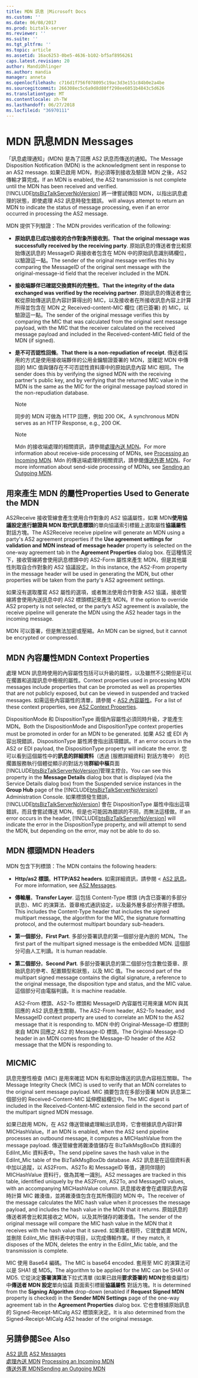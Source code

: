 ```yaml
---
title: MDN 訊息 |Microsoft Docs
ms.custom: ''
ms.date: 06/08/2017
ms.prod: biztalk-server
ms.reviewer: ''
ms.suite: ''
ms.tgt_pltfrm: ''
ms.topic: article
ms.assetid: 16ac6253-0be5-4636-b102-bf5af8956261
caps.latest.revision: 20
author: MandiOhlinger
ms.author: mandia
manager: anneta
ms.openlocfilehash: c716d1f756f078095c19ac3d3e151c84b0e2a4be
ms.sourcegitcommit: 266308ec5c6a9d8d80ff298ee6051b4843c5d626
ms.translationtype: MT
ms.contentlocale: zh-TW
ms.lasthandoff: 06/27/2018
ms.locfileid: "36970111"
---
```

# <a name="mdn-messages"></a><span data-ttu-id="13ca3-102">MDN 訊息</span><span class="sxs-lookup"><span data-stu-id="13ca3-102">MDN Messages</span></span>
<span data-ttu-id="13ca3-103">「訊息處理通知」(MDN) 是為了回應 AS2 訊息而傳送的通知。</span><span class="sxs-lookup"><span data-stu-id="13ca3-103">The Message Disposition Notification (MDN) is the acknowledgment sent in response to an AS2 message.</span></span> <span data-ttu-id="13ca3-104">如果已啟用 MDN，則必須等到接收及驗證 MDN 之後，AS2 傳輸才算完成。</span><span class="sxs-lookup"><span data-stu-id="13ca3-104">If an MDN is enabled, the AS2 transmission is not complete until the MDN has been received and verified.</span></span> [!INCLUDE[btsBizTalkServerNoVersion](../includes/btsbiztalkservernoversion-md.md)]<span data-ttu-id="13ca3-105"> 將一律嘗試傳回 MDN，以指出訊息處理的狀態，即使處理 AS2 訊息時發生錯誤。</span><span class="sxs-lookup"><span data-stu-id="13ca3-105"> will always attempt to return an MDN to indicate the status of message processing, even if an error occurred in processing the AS2 message.</span></span>  
  
 <span data-ttu-id="13ca3-106">MDN 提供下列驗證：</span><span class="sxs-lookup"><span data-stu-id="13ca3-106">The MDN provides verification of the following:</span></span>  
  
-   <span data-ttu-id="13ca3-107">**原始訊息已成功接收的合作對象所接收到**。</span><span class="sxs-lookup"><span data-stu-id="13ca3-107">**That the original message was successfully received by the receiving party**.</span></span> <span data-ttu-id="13ca3-108">原始訊息的傳送者會比較原始傳送訊息的 MessageID 與接收者包含在 MDN 中的原始訊息識別碼欄位，以驗證這一點。</span><span class="sxs-lookup"><span data-stu-id="13ca3-108">The sender of the original message verifies this by comparing the MessageID of the original sent message with the original-message-id field that the receiver included in the MDN.</span></span>  
  
-   <span data-ttu-id="13ca3-109">**接收端夥伴已確認交換資料的完整性**。</span><span class="sxs-lookup"><span data-stu-id="13ca3-109">**That the integrity of the data exchanged was verified by the receiving partner**.</span></span> <span data-ttu-id="13ca3-110">原始訊息的傳送者會比較從原始傳送訊息內容計算得出的 MIC，以及接收者在所接收訊息內容上計算所得並包含在 MDN 之 Received-content-MIC 欄位 (若已簽署) 的 MIC，以驗證這一點。</span><span class="sxs-lookup"><span data-stu-id="13ca3-110">The sender of the original message verifies this by comparing the MIC that was calculated from the original sent message payload, with the MIC that the receiver calculated on the received message payload and included in the Received-content-MIC field of the MDN (if signed).</span></span>  
  
-   <span data-ttu-id="13ca3-111">**是不可否認性回條**。</span><span class="sxs-lookup"><span data-stu-id="13ca3-111">**That there is a non-repudiation of receipt**.</span></span> <span data-ttu-id="13ca3-112">傳送者採用的方式是使用接收端夥伴的公用金鑰驗證簽署的 MDN，並確認 MDN 中傳回的 MIC 值與儲存在不可否認性資料庫中的原始訊息內容 MIC 相同。</span><span class="sxs-lookup"><span data-stu-id="13ca3-112">The sender does this by verifying the signed MDN with the receiving partner's public key, and by verifying that the returned MIC value in the MDN is the same as the MIC for the original message payload stored in the non-repudiation database.</span></span>  
  
    > [!NOTE]
    >  <span data-ttu-id="13ca3-113">同步的 MDN 可做為 HTTP 回應，例如 200 OK。</span><span class="sxs-lookup"><span data-stu-id="13ca3-113">A synchronous MDN serves as an HTTP Response, e.g., 200 OK.</span></span>  
  
    > [!NOTE]
    >  <span data-ttu-id="13ca3-114">Mdn 的接收端處理的相關資訊，請參閱[處理內送 MDN](../core/processing-an-incoming-mdn.md)。</span><span class="sxs-lookup"><span data-stu-id="13ca3-114">For more information about receive-side processing of MDNs, see [Processing an Incoming MDN](../core/processing-an-incoming-mdn.md).</span></span> <span data-ttu-id="13ca3-115">Mdn 的傳送端處理的相關資訊，請參閱[傳送外寄 MDN](../core/sending-an-outgoing-mdn.md)。</span><span class="sxs-lookup"><span data-stu-id="13ca3-115">For more information about send-side processing of MDNs, see [Sending an Outgoing MDN](../core/sending-an-outgoing-mdn.md).</span></span>  
  
## <a name="properties-used-to-generate-the-mdn"></a><span data-ttu-id="13ca3-116">用來產生 MDN 的屬性</span><span class="sxs-lookup"><span data-stu-id="13ca3-116">Properties Used to Generate the MDN</span></span>  
 <span data-ttu-id="13ca3-117">AS2Receive 接收管線會產生使用合作對象的 AS2 協議屬性，如果 MDN**使用協議設定進行驗證與 MDN 取代訊息標頭**的單向協議索引標籤上選取屬性**協議屬性** 對話方塊。</span><span class="sxs-lookup"><span data-stu-id="13ca3-117">The AS2Receive receive pipeline will generate an MDN using a party's AS2 agreement properties if the **Use agreement settings for validation and MDN instead of message header** property is selected on the one-way agreement tab in the **Agreement Properties** dialog box.</span></span> <span data-ttu-id="13ca3-118">在這種情況下，接收管線將會使用訊息標頭中的 AS2-Form 屬性來產生 MDN，但是其他屬性則取自合作對象的 AS2 協議設定。</span><span class="sxs-lookup"><span data-stu-id="13ca3-118">In this instance, the AS2-From property in the message header will be used in generating the MDN, but other properties will be taken from the party's AS2 agreement settings.</span></span>  
  
 <span data-ttu-id="13ca3-119">如果沒有選取覆寫 AS2 屬性的選項，或者無法使用合作對象 AS2 協議，接收管線將會使用內送訊息中的 AS2 標頭標記來產生 MDN。</span><span class="sxs-lookup"><span data-stu-id="13ca3-119">If the option to override AS2 property is not selected, or the party’s AS2 agreement is available, the receive pipeline will generate the MDN using the AS2 header tags in the incoming message.</span></span>  
  
 <span data-ttu-id="13ca3-120">MDN 可以簽署，但是無法加密或壓縮。</span><span class="sxs-lookup"><span data-stu-id="13ca3-120">An MDN can be signed, but it cannot be encrypted or compressed.</span></span>  
  
## <a name="mdn-context-properties"></a><span data-ttu-id="13ca3-121">MDN 內容屬性</span><span class="sxs-lookup"><span data-stu-id="13ca3-121">MDN Context Properties</span></span>  
 <span data-ttu-id="13ca3-122">處理 MDN 訊息時使用的內容屬性包括可以升級的屬性，以及雖然不公開但是可以在擱置和追蹤訊息中檢視的屬性。</span><span class="sxs-lookup"><span data-stu-id="13ca3-122">Context properties used in processing MDN messages include properties that can be promoted as well as properties that are not publicly exposed, but can be viewed in suspended and tracked messages.</span></span> <span data-ttu-id="13ca3-123">如需這些內容屬性的清單，請參閱 < [AS2 內容屬性](../core/as2-context-properties.md)。</span><span class="sxs-lookup"><span data-stu-id="13ca3-123">For a list of these context properties, see [AS2 Context Properties](../core/as2-context-properties.md).</span></span>  
  
 <span data-ttu-id="13ca3-124">DispositionMode 和 DispositionType 兩個內容屬性必須同時升級，才能產生 MDN。</span><span class="sxs-lookup"><span data-stu-id="13ca3-124">Both the DispositionMode and DispositionType context properties must be promoted in order for an MDN to be generated.</span></span> <span data-ttu-id="13ca3-125">如果 AS2 或 EDI 內容出現錯誤，DispositionType 屬性將會指出該項錯誤。</span><span class="sxs-lookup"><span data-stu-id="13ca3-125">If an error occurs in the AS2 or EDI payload, the DispositionType property will indicate the error.</span></span> <span data-ttu-id="13ca3-126">您可以看到這個屬性中的**訊息的詳細資料**（透過 [服務詳細資料] 對話方塊中） 的已擱置服務執行個體從顯示的對話方塊**群組中樞**頁面[!INCLUDE[btsBizTalkServerNoVersion](../includes/btsbiztalkservernoversion-md.md)]管理主控台。</span><span class="sxs-lookup"><span data-stu-id="13ca3-126">You can see this property in the **Message Details** dialog box that is displayed (via the Service Details dialog box) from the Suspended service instances in the **Group Hub** page of the [!INCLUDE[btsBizTalkServerNoVersion](../includes/btsbiztalkservernoversion-md.md)] Administration Console.</span></span> <span data-ttu-id="13ca3-127">如果標頭發生錯誤，[!INCLUDE[btsBizTalkServerNoVersion](../includes/btsbiztalkservernoversion-md.md)] 會在 DispositionType 屬性中指出這項錯誤，而且會嘗試傳送 MDN，但是也可能因為錯誤的不同，而無法這樣做。</span><span class="sxs-lookup"><span data-stu-id="13ca3-127">If an error occurs in the header, [!INCLUDE[btsBizTalkServerNoVersion](../includes/btsbiztalkservernoversion-md.md)] will indicate the error in the DispositionType property, and will attempt to send the MDN, but depending on the error, may not be able to do so.</span></span>  
  
## <a name="mdn-headers"></a><span data-ttu-id="13ca3-128">MDN 標頭</span><span class="sxs-lookup"><span data-stu-id="13ca3-128">MDN Headers</span></span>  
 <span data-ttu-id="13ca3-129">MDN 包含下列標頭：</span><span class="sxs-lookup"><span data-stu-id="13ca3-129">The MDN contains the following headers:</span></span>  
  
- <span data-ttu-id="13ca3-130">**Http/as2 標頭**。</span><span class="sxs-lookup"><span data-stu-id="13ca3-130">**HTTP/AS2 headers**.</span></span> <span data-ttu-id="13ca3-131">如需詳細資訊，請參閱 < [AS2 訊息](../core/as2-messages.md)。</span><span class="sxs-lookup"><span data-stu-id="13ca3-131">For more information, see [AS2 Messages](../core/as2-messages.md).</span></span>  
  
- <span data-ttu-id="13ca3-132">**傳輸層**。</span><span class="sxs-lookup"><span data-stu-id="13ca3-132">**Transfer Layer**.</span></span> <span data-ttu-id="13ca3-133">這包括 Content-Type 標頭 (內含已簽署的多部分訊息)、MIC 的演算法、簽章格式通訊協定，以及最外層多部分界限子標頭。</span><span class="sxs-lookup"><span data-stu-id="13ca3-133">This includes the Content-Type header that includes the signed multipart message, the algorithm for the MIC, the signature formatting protocol, and the outermost multipart boundary sub-headers.</span></span>  
  
- <span data-ttu-id="13ca3-134">**第一個部分**。</span><span class="sxs-lookup"><span data-stu-id="13ca3-134">**First Part**.</span></span> <span data-ttu-id="13ca3-135">多部分簽署訊息的第一個部分是內嵌的 MDN。</span><span class="sxs-lookup"><span data-stu-id="13ca3-135">The first part of the multipart signed message is the embedded MDN.</span></span> <span data-ttu-id="13ca3-136">這個部分可由人工判讀。</span><span class="sxs-lookup"><span data-stu-id="13ca3-136">It is human readable.</span></span>  
  
- <span data-ttu-id="13ca3-137">**第二個部分**。</span><span class="sxs-lookup"><span data-stu-id="13ca3-137">**Second Part**.</span></span> <span data-ttu-id="13ca3-138">多部分簽署訊息的第二個部分包含數位簽章、原始訊息的參考、配置類型和狀態，以及 MIC 值。</span><span class="sxs-lookup"><span data-stu-id="13ca3-138">The second part of the multipart signed message contains the digital signature, a reference to the original message, the disposition type and status, and the MIC value.</span></span> <span data-ttu-id="13ca3-139">這個部分可由電腦判讀。</span><span class="sxs-lookup"><span data-stu-id="13ca3-139">It is machine readable.</span></span>  
  
  <span data-ttu-id="13ca3-140">AS2-From 標頭、AS2-To 標頭和 MessageID 內容屬性可用來讓 MDN 與其回應的 AS2 訊息產生關聯。</span><span class="sxs-lookup"><span data-stu-id="13ca3-140">The AS2-From header, AS2-To header, and MessageID context property are used to correlate an MDN to the AS2 message that it is responding to.</span></span> <span data-ttu-id="13ca3-141">MDN 中的 Original-Message-ID 標頭則來自 MDN 回應之 AS2 的 Message-ID 標頭。</span><span class="sxs-lookup"><span data-stu-id="13ca3-141">The Original-Message-ID header in an MDN comes from the Message-ID header of the AS2 message that the MDN is responding to.</span></span>  
  
## <a name="mic"></a><span data-ttu-id="13ca3-142">MIC</span><span class="sxs-lookup"><span data-stu-id="13ca3-142">MIC</span></span>  
 <span data-ttu-id="13ca3-143">訊息完整性檢查 (MIC) 是用來確認 MDN 有和原始傳送的訊息內容相互關聯。</span><span class="sxs-lookup"><span data-stu-id="13ca3-143">The Message Integrity Check (MIC) is used to verify that an MDN correlates to the original sent message payload.</span></span> <span data-ttu-id="13ca3-144">MIC 摘要包含在多部分簽署 MDN 訊息第二個部分的 Received-Content-MIC 延伸模組欄位中。</span><span class="sxs-lookup"><span data-stu-id="13ca3-144">The MIC digest is included in the Received-Content-MIC extension field in the second part of the multipart signed MDN message.</span></span>  
  
 <span data-ttu-id="13ca3-145">如果已啟用 MDN，在 AS2 傳送管線處理輸出訊息時，它會根據訊息內容計算 MICHashValue。</span><span class="sxs-lookup"><span data-stu-id="13ca3-145">If an MDN is enabled, when the AS2 send pipeline processes an outbound message, it computes a MICHashValue from the message payload.</span></span> <span data-ttu-id="13ca3-146">傳送管線會將雜湊值儲存在 BizTalkMsgBoxDb 資料庫的 EdiInt_Mic 資料表中。</span><span class="sxs-lookup"><span data-stu-id="13ca3-146">The send pipeline saves the hash value in the EdiInt_Mic table of the BizTalkMsgBoxDb database.</span></span> <span data-ttu-id="13ca3-147">AS2 訊息是在這個資料表中加以追蹤，以 AS2From、AS2To 和 MessageID 等值，連同伴隨的 MICHashValue 資料行，做為其唯一識別。</span><span class="sxs-lookup"><span data-stu-id="13ca3-147">AS2 messages are tracked in this table, identified uniquely by the AS2From, AS2To, and MessageID values, with an accompanying MICHashValue column.</span></span> <span data-ttu-id="13ca3-148">訊息接收者會在處理訊息內容時計算 MIC 雜湊值，並將雜湊值包含在其所傳回的 MDN 中。</span><span class="sxs-lookup"><span data-stu-id="13ca3-148">The receiver of the message calculates the MIC hash value when it processes the message payload, and includes the hash value in the MDN that it returns.</span></span> <span data-ttu-id="13ca3-149">原始訊息的傳送者將會比較其接收之 MDN，以及其所儲存的雜湊值。</span><span class="sxs-lookup"><span data-stu-id="13ca3-149">The sender of the original message will compare the MIC hash value in the MDN that it receives with the hash value that it saved.</span></span> <span data-ttu-id="13ca3-150">如果兩者相符，它就會處置 MDN，並刪除 EdiInt_Mic 資料表中的項目，以完成傳輸作業。</span><span class="sxs-lookup"><span data-stu-id="13ca3-150">If they match, it disposes of the MDN, deletes the entry in the EdiInt_Mic table, and the transmission is complete.</span></span>  
  
 <span data-ttu-id="13ca3-151">MIC 使用 Base64 編碼。</span><span class="sxs-lookup"><span data-stu-id="13ca3-151">The MIC is base64 encoded.</span></span> <span data-ttu-id="13ca3-152">套用至 MIC 的演算法可以是 SHA1 或 MD5。</span><span class="sxs-lookup"><span data-stu-id="13ca3-152">The algorithm to be applied for the MIC can be SHA1 or MD5.</span></span> <span data-ttu-id="13ca3-153">它從決定**簽署演算法**下拉式清單 (如果已啟用**要求簽署的 MDN**會檢查屬性) 中**傳送者 MDN 設定**單向協議 頁面索引標籤**協議屬性** 對話方塊。</span><span class="sxs-lookup"><span data-stu-id="13ca3-153">It is determined from the **Signing Algorithm** drop-down (enabled if **Request Signed MDN** property is checked) in the **Sender MDN Settings** page of the one-way agreement tab in the **Agreement Properties** dialog box.</span></span> <span data-ttu-id="13ca3-154">它也會根據原始訊息的 Signed-Receipt-MICalg AS2 標頭來決定。</span><span class="sxs-lookup"><span data-stu-id="13ca3-154">It is also determined from the Signed-Receipt-MICalg AS2 header of the original message.</span></span>  
  
## <a name="see-also"></a><span data-ttu-id="13ca3-155">另請參閱</span><span class="sxs-lookup"><span data-stu-id="13ca3-155">See Also</span></span>  
 <span data-ttu-id="13ca3-156">[AS2 訊息](../core/as2-messages.md) </span><span class="sxs-lookup"><span data-stu-id="13ca3-156">[AS2 Messages](../core/as2-messages.md) </span></span>  
 <span data-ttu-id="13ca3-157">[處理內送 MDN](../core/processing-an-incoming-mdn.md) </span><span class="sxs-lookup"><span data-stu-id="13ca3-157">[Processing an Incoming MDN](../core/processing-an-incoming-mdn.md) </span></span>  
 [<span data-ttu-id="13ca3-158">傳送外寄 MDN</span><span class="sxs-lookup"><span data-stu-id="13ca3-158">Sending an Outgoing MDN</span></span>](../core/sending-an-outgoing-mdn.md)